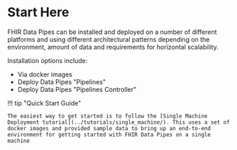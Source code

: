 # Start Here

FHIR Data Pipes can be installed and deployed on a number of different platforms
and using different architectural patterns depending on the environment, amount
of data and requirements for horizontal scalability.

Installation options include:

- Via docker images
- Deploy Data Pipes "Pipelines"
- Deploy Data Pipes "Pipelines Controller"

!!! tip "Quick Start Guide"

    The easiest way to get started is to follow the [Single Machine Deployment tutorial](../tutorials/single_machine/). This uses a set of docker images and provided sample data to bring up an end-to-end environment for getting started with FHIR Data Pipes on a single machine
